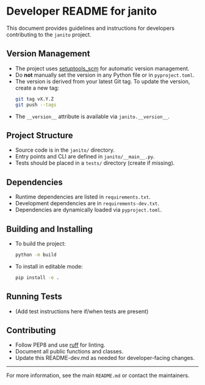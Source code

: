 # Developer README for janito

This document provides guidelines and instructions for developers contributing to the `janito` project.

## Version Management

- The project uses [setuptools_scm](https://github.com/pypa/setuptools_scm) for automatic version management.
- Do **not** manually set the version in any Python file or in `pyproject.toml`.
- The version is derived from your latest Git tag. To update the version, create a new tag:
  ```sh
  git tag vX.Y.Z
  git push --tags
  ```
- The `__version__` attribute is available via `janito.__version__`.

## Project Structure

- Source code is in the `janito/` directory.
- Entry points and CLI are defined in `janito/__main__.py`.
- Tests should be placed in a `tests/` directory (create if missing).

## Dependencies

- Runtime dependencies are listed in `requirements.txt`.
- Development dependencies are in `requirements-dev.txt`.
- Dependencies are dynamically loaded via `pyproject.toml`.

## Building and Installing

- To build the project:
  ```sh
  python -m build
  ```
- To install in editable mode:
  ```sh
  pip install -e .
  ```

## Running Tests

- (Add test instructions here if/when tests are present)

## Contributing

- Follow PEP8 and use [ruff](https://github.com/charliermarsh/ruff) for linting.
- Document all public functions and classes.
- Update this README-dev.md as needed for developer-facing changes.

---
For more information, see the main `README.md` or contact the maintainers.
